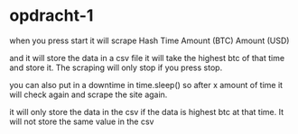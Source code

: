 # opdracht-1

 when you press start it will scrape 
 Hash
 Time
 Amount (BTC)
 Amount (USD)

 and it will store the data in a csv file it will take the highest btc of that time and store it.
 The scraping will only stop if you press stop.

 you can also put in a downtime in time.sleep() so after x amount of time it will check again and scrape the site again.

 it will only store the data in the csv if the data is highest btc at that time. It will not store the same value in the csv
 